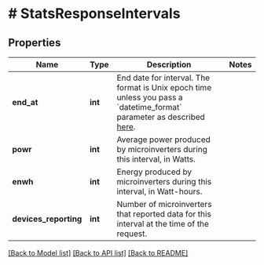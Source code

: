 # # StatsResponseIntervals

## Properties

Name | Type | Description | Notes
------------ | ------------- | ------------- | -------------
**end_at** | **int** | End date for interval. The format is Unix epoch time unless you pass a &#x60;datetime_format&#x60; parameter as described [here](https://developer.enphase.com/docs#Datetimes). |
**powr** | **int** | Average power produced by microinverters during this interval, in Watts. |
**enwh** | **int** | Energy produced by microinverters during this interval, in Watt-hours. |
**devices_reporting** | **int** | Number of microinverters that reported data for this interval at the time of the request. |

[[Back to Model list]](../../README.md#models) [[Back to API list]](../../README.md#endpoints) [[Back to README]](../../README.md)
